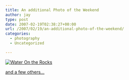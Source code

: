 ```yaml
---
title: An additional Photo of the Weekend
author: jay
type: post
date: 2007-02-19T02:38:27+00:00
url: /2007/02/19/an-additional-photo-of-the-weekend/
categories:
  - photography
  - Uncategorized

---
```

[![Water On the Rocks][1]][2]

[and a few others…][3]

 [1]: http://farm1.static.flickr.com/137/394764057_ac7498d764.jpg
 [2]: http://www.flickr.com/photos/rambleon/394764057/ (Photo Sharing)
 [3]: http://www.flickr.com/photos/rambleon/archives/date-posted/2007/02/18/detail/